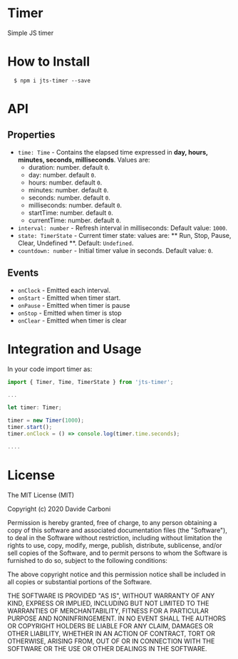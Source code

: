# Timer

Simple JS timer

# How to Install
```
  $ npm i jts-timer --save
```

# API

## Properties

- `time: Time` - Contains the elapsed time expressed in **day, hours, minutes, seconds, milliseconds**. Values are:
  - duration: number. default `0`.
  - day: number. default `0`.
  - hours: number. default `0`.
  - minutes: number. default `0`.
  - seconds: number. default `0`.
  - milliseconds: number. default `0`.
  - startTime: number. default `0`.
  - currentTime: number. default `0`.
- `interval: number` - Refresh interval in milliseconds: Default value: `1000`.
- `state: TimerState` - Current timer state: values are: ** Run, Stop, Pause, Clear, Undefined **. Default: `Undefined`.
- `countdown: number` - Initial timer value in seconds. Default value: `0`.

## Events

- `onClock` - Emitted each interval.
- `onStart` - Emitted when timer start.
- `onPause` - Emitted when timer is pause
- `onStop` - Emitted when timer is stop
- `onClear` - Emitted when timer is clear

# Integration and Usage
In your code import timer as:

```typescript
import { Timer, Time, TimerState } from 'jts-timer';

...

let timer: Timer;

timer = new Timer(1000);
timer.start();
timer.onClock = () => console.log(timer.time.seconds);

....


```

# License

The MIT License (MIT)

Copyright (c) 2020 Davide Carboni

Permission is hereby granted, free of charge, to any person obtaining a copy of this software and associated documentation files (the "Software"), to deal in the Software without restriction, including without limitation the rights to use, copy, modify, merge, publish, distribute, sublicense, and/or sell copies of the Software, and to permit persons to whom the Software is furnished to do so, subject to the following conditions:

The above copyright notice and this permission notice shall be included in all copies or substantial portions of the Software.

THE SOFTWARE IS PROVIDED "AS IS", WITHOUT WARRANTY OF ANY KIND, EXPRESS OR IMPLIED, INCLUDING BUT NOT LIMITED TO THE WARRANTIES OF MERCHANTABILITY, FITNESS FOR A PARTICULAR PURPOSE AND NONINFRINGEMENT. IN NO EVENT SHALL THE AUTHORS OR COPYRIGHT HOLDERS BE LIABLE FOR ANY CLAIM, DAMAGES OR OTHER LIABILITY, WHETHER IN AN ACTION OF CONTRACT, TORT OR OTHERWISE, ARISING FROM, OUT OF OR IN CONNECTION WITH THE SOFTWARE OR THE USE OR OTHER DEALINGS IN THE SOFTWARE.